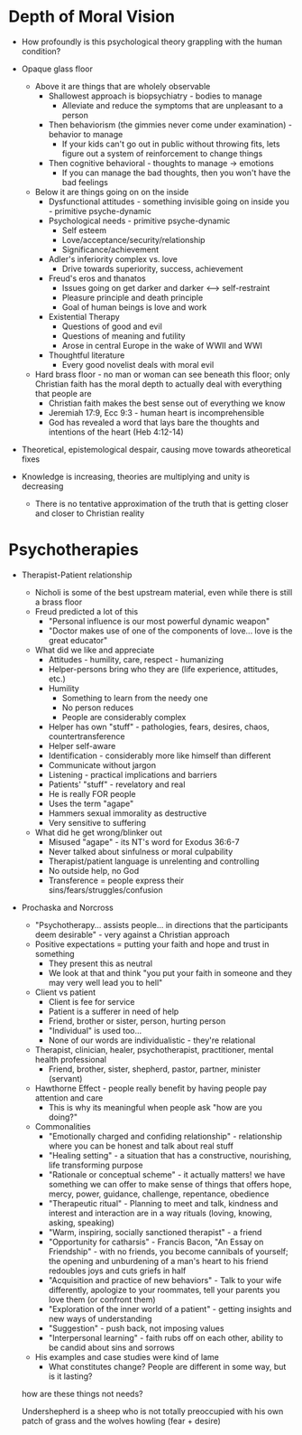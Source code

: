 # Depth of Moral Vision

* How profoundly is this psychological theory grappling with the human condition?
* Opaque glass floor
  * Above it are things that are wholely observable
    * Shallowest approach is biopsychiatry - bodies to manage
      * Alleviate and reduce the symptoms that are unpleasant to a person
    * Then behaviorism (the gimmies never come under examination) - behavior to manage
      * If your kids can't go out in public without throwing fits, lets figure out a system of reinforcement to change things
    * Then cognitive behavioral  - thoughts to manage -> emotions
      * If you can manage the bad thoughts, then you won't have the bad feelings
  * Below it are things going on on the inside
    * Dysfunctional attitudes - something invisible going on inside you - primitive psyche-dynamic
    * Psychological needs - primitive psyche-dynamic
      * Self esteem
      * Love/acceptance/security/relationship
      * Significance/achievement
    * Adler's inferiority complex vs. love
      * Drive towards superiority, success, achievement
    * Freud's eros and thanatos
      * Issues going on get darker and darker <--> self-restraint
      * Pleasure principle and death principle
      * Goal of human beings is love and work
    * Existential Therapy
      * Questions of good and evil
      * Questions of meaning and futility
      * Arose in central Europe in the wake of WWII and WWI
    * Thoughtful literature
      * Every good novelist deals with moral evil
  * Hard brass floor - no man or woman can see beneath this floor; only Christian faith has the moral depth to actually deal with everything that people are
    * Christian faith makes the best sense out of everything we know
    * Jeremiah 17:9, Ecc 9:3 - human heart is incomprehensible
    * God has revealed a word that lays bare the thoughts and intentions of the heart (Heb 4:12-14)

* Theoretical, epistemological despair, causing move towards atheoretical fixes

* Knowledge is increasing, theories are multiplying and unity is decreasing
  * There is no tentative approximation of the truth that is getting closer and closer to Christian reality

# Psychotherapies

* Therapist-Patient relationship
  * Nicholi is some of the best upstream material, even while there is still a brass floor
  * Freud predicted a lot of this
    * "Personal influence is our most powerful dynamic weapon"
    * "Doctor makes use of one of the components of love... love is the great educator"
  * What did we like and appreciate
    * Attitudes - humility, care, respect - humanizing
    * Helper-persons bring who they are (life experience, attitudes, etc.)
    * Humility
      * Something to learn from the needy one
      * No person reduces
      * People are considerably complex
    * Helper has own "stuff" - pathologies, fears, desires, chaos, countertransference
    * Helper self-aware
    * Identification - considerably more like himself than different
    * Communicate without jargon
    * Listening - practical implications and barriers
    * Patients' "stuff" - revelatory and real
    * He is really FOR people
    * Uses the term "agape"
    * Hammers sexual immorality as destructive
    * Very sensitive to suffering
  * What did he get wrong/blinker out
    * Misused "agape" - its NT's word for Exodus 36:6-7
    * Never talked about sinfulness or moral culpability
    * Therapist/patient language is unrelenting and controlling
    * No outside help, no God
    * Transference = people express their sins/fears/struggles/confusion

* Prochaska and Norcross
  * "Psychotherapy... assists people... in directions that the participants deem desirable" - very against a Christian approach
  * Positive expectations = putting your faith and hope and trust in something
    * They present this as neutral
    * We look at that and think "you put your faith in someone and they may very well lead you to hell"
  * Client vs patient
    * Client is fee for service
    * Patient is a sufferer in need of help
    * Friend, brother or sister, person, hurting person
    * "Individual" is used too...
    * None of our words are individualistic - they're relational
  * Therapist, clinician, healer, psychotherapist, practitioner, mental health professional
    * Friend, brother, sister, shepherd, pastor, partner, minister (servant)
  * Hawthorne Effect - people really benefit by having people pay attention and care
    * This is why its meaningful when people ask "how are you doing?"
  * Commonalities
    * "Emotionally charged and confiding relationship" - relationship where you can be honest and talk about real stuff
    * "Healing setting" - a situation that has a constructive, nourishing, life transforming purpose
    * "Rationale or conceptual scheme" - it actually matters! we have something we can offer to make sense of things that offers hope, mercy, power, guidance, challenge, repentance, obedience
    * "Therapeutic ritual" - Planning to meet and talk, kindness and interest and interaction are in a way rituals (loving, knowing, asking, speaking)
    * "Warm, inspiring, socially sanctioned therapist" - a friend
    * "Opportunity for catharsis" - Francis Bacon, "An Essay on Friendship" - with no friends, you become cannibals of yourself; the opening and unburdening of a man's heart to his friend redoubles joys and cuts griefs in half
    * "Acquisition and practice of new behaviors" - Talk to your wife differently, apologize to your roommates, tell your parents you love them (or confront them)
    * "Exploration of the inner world of a patient" - getting insights and new ways of understanding
    * "Suggestion" - push back, not imposing values
    * "Interpersonal learning" - faith rubs off on each other, ability to be candid about sins and sorrows
  * His examples and case studies were kind of lame
    * What constitutes change? People are different in some way, but is it lasting?


  how are these things not needs?

  Undershepherd is a sheep who is not totally preoccupied with his own patch of grass and the wolves howling (fear + desire)
